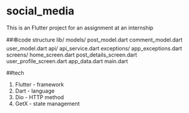 # social_media
This is an Flutter project for an assignment at an internship

##🕸️code structure 
lib/
  models/
    post_model.dart
    comment_model.dart
    user_model.dart
  api/
    api_service.dart
  exceptions/
    app_exceptions.dart
  screens/
    home_screen.dart
    post_details_screen.dart
    user_profile_screen.dart
  app_data.dart
  main.dart

##tech
1. Flutter - framework
2. Dart - language
3. Dio - HTTP method
4. GetX - state management
